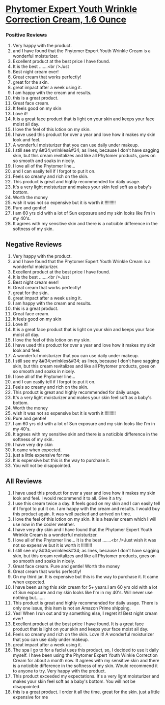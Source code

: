 # [Phytomer Expert Youth Wrinkle Correction Cream, 1.6 Ounce](https://products.checkmycream.com/products/Phytomer-Expert-Youth-Wrinkle-Correction-Cream-1.6-Ounce.html)

### Positive Reviews

<ol>
      <li>Very happy with the product.</li>
      <li>and I have found that the Phytomer Expert Youth Wrinkle Cream is a wonderful moisturizer.</li>
      <li>Excellent product at the best price I have found.  </li>
      <li>It is the best .......&lt;br /&gt;Just</li>
      <li>Best night cream ever!</li>
      <li>Great cream that works perfectly!</li>
      <li>great for the skin.</li>
      <li>great impact after a week using it.</li>
      <li>I am happy with the cream and results.  </li>
      <li>this is a great product.</li>
      <li>Great face cream.</li>
      <li>It feels good on my skin</li>
      <li>Love it!</li>
      <li>It is a great face product that is light on your skin and keeps your face moist all day.</li>
      <li>I love the feel of this lotion on my skin.  </li>
      <li>I have used this product for over a year and love how it makes my skin look and feel.</li>
      <li>A wonderful moisturizer that you can use daily under makeup.</li>
      <li>I still see my &amp;#34;wrinkles&amp;#34; as lines, because I don&#x27;t have sagging skin, but this cream revitalizes and like all Phytomer products, goes on so smooth and soaks in nicely.</li>
      <li>I love all of the Phytomer line...</li>
      <li>and  I can easily tell if I forgot to put it on.  </li>
      <li>Feels so creamy and rich on the skin.</li>
      <li>This product is great and highly recommended for daily usage.</li>
      <li>It&#x27;s a very light moisturizer and makes your skin feel soft as a baby&#x27;s bottom.</li>
      <li>Worth the money</li>
      <li>wish it was not so expensive but it is worth it !!!!!!!!!</li>
      <li>Pure and gentle!</li>
      <li>I am 60 yrs old with a lot of Sun exposure and my skin looks like I&#x27;m in my 40&#x27;s.</li>
      <li>It agrees with my sensitive skin and there is a noticible difference in the softness of my skin.  </li>
</ol>


<h2>Negative Reviews</h2>
<ol>
<li> Very happy with the product.</li>
<li> and I have found that the Phytomer Expert Youth Wrinkle Cream is a wonderful moisturizer.</li>
<li> Excellent product at the best price I have found.  </li>
<li> It is the best .......&lt;br /&gt;Just</li>
<li> Best night cream ever!</li>
<li> Great cream that works perfectly!</li>
<li> great for the skin.</li>
<li> great impact after a week using it.</li>
<li> I am happy with the cream and results.  </li>
<li> this is a great product.</li>
<li> Great face cream.</li>
<li> It feels good on my skin</li>
<li> Love it!</li>
<li> It is a great face product that is light on your skin and keeps your face moist all day.</li>
<li> I love the feel of this lotion on my skin.  </li>
<li> I have used this product for over a year and love how it makes my skin look and feel.</li>
<li> A wonderful moisturizer that you can use daily under makeup.</li>
<li> I still see my &amp;#34;wrinkles&amp;#34; as lines, because I don&#x27;t have sagging skin, but this cream revitalizes and like all Phytomer products, goes on so smooth and soaks in nicely.</li>
<li> I love all of the Phytomer line...</li>
<li> and  I can easily tell if I forgot to put it on.  </li>
<li> Feels so creamy and rich on the skin.</li>
<li> This product is great and highly recommended for daily usage.</li>
<li> It&#x27;s a very light moisturizer and makes your skin feel soft as a baby&#x27;s bottom.</li>
<li> Worth the money</li>
<li> wish it was not so expensive but it is worth it !!!!!!!!!</li>
<li> Pure and gentle!</li>
<li> I am 60 yrs old with a lot of Sun exposure and my skin looks like I&#x27;m in my 40&#x27;s.</li>
<li> It agrees with my sensitive skin and there is a noticible difference in the softness of my skin.  </li>
<li> I have very dry skin</li>
<li> It came when expected.</li>
<li> just a little expensive for me</li>
<li> It is expensive but this is the way to purchase it.  </li>
<li> You will not be disappointed.</li>
</ol>

<h2>All Reviews</h2>

<ol>
    <li> I have used this product for over a year and love how it makes my skin look and feel. I would recommend it to all. Give it a try.</li>
    <li> I use this cream twice a day.  It feels good on my skin and  I can easily tell if I forgot to put it on.  I am happy with the cream and results.  I would buy this product again.  It was well packed and arrived on time.</li>
    <li> I love the feel of this lotion on my skin.  It is a heavier cream which I will use now in the cooler weather.</li>
    <li> I have very dry skin and I have found that the Phytomer Expert Youth Wrinkle Cream is a wonderful moisturizer.</li>
    <li> I love all of the Phytomer line... It is the best .......&lt;br /&gt;Just wish it was not so expensive but it is worth it !!!!!!!!!</li>
    <li> I still see my &amp;#34;wrinkles&amp;#34; as lines, because I don&#x27;t have sagging skin, but this cream revitalizes and like all Phytomer products, goes on so smooth and soaks in nicely.</li>
    <li> Great face cream. Pure and gentle! Worth the money</li>
    <li> Great cream that works perfectly!</li>
    <li> On my third jar.  It is expensive but this is the way to purchase it.  It came when expected.</li>
    <li> I have been using this skin cream for 5+ years.I am 60 yrs old with a lot of Sun exposure and my skin looks like I&#x27;m in my 40&#x27;s. Will never use nothing but.......</li>
    <li> This product is great and highly recommended for daily usage. There is only one issue, this item is not an Amazon Prime shipping.</li>
    <li> Yes! When I run out and try something else, I regret it!  Best night cream ever!</li>
    <li> Excellent product at the best price I have found.  It is a great face product that is light on your skin and keeps your face moist all day.</li>
    <li> Feels so creamy and rich on the skin. Love it! A wonderful moisturizer that you can use daily under makeup.</li>
    <li> great impact after a week using it.</li>
    <li> The spa I go to for a facial uses this product, so, I decided to use it daily myself.  I have been using the Phytomer Expert Youth Winkle Correction Cream for about a month now.  It agrees with my sensitive skin and there is a noticible difference in the softness of my skin.  Would recommend it to anyone to try.  Very happy with the product.</li>
    <li> This product exceeded my expectations. It&#x27;s a very light moisturizer and makes your skin feel soft as a baby&#x27;s bottom. You will not be disappointed.</li>
    <li> this is a great product. I order it all the time. great for the skin. just a little expensive for me</li>
</ol>




